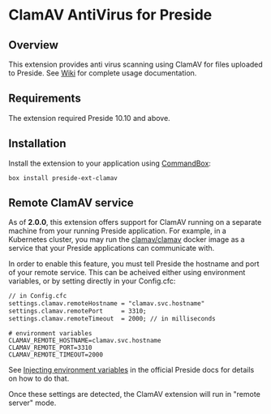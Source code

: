 # ClamAV AntiVirus for Preside

## Overview

This extension provides anti virus scanning using ClamAV for files uploaded to Preside. See [Wiki](https://github.com/pixl8/preside-ext-clamav/wiki) for complete usage documentation.

## Requirements

The extension required Preside 10.10 and above.

## Installation

Install the extension to your application using [CommandBox](https://docs.preside.org/devguides/config.html#injecting-environment-variables):

```
box install preside-ext-clamav
```

## Remote ClamAV service

As of **2.0.0**, this extension offers support for ClamAV running on a separate machine from your running Preside application. For example, in a Kubernetes cluster, you may run the [clamav/clamav](https://hub.docker.com/r/clamav/clamav) docker image as a service that your Preside applications can communicate with.

In order to enable this feature, you must tell Preside the hostname and port of your remote service. This can be acheived either using environment variables, or by setting directly in your Config.cfc:


```cfc
// in Config.cfc
settings.clamav.remoteHostname = "clamav.svc.hostname"
settings.clamav.remotePort     = 3310;
settings.clamav.remoteTimeout  = 2000; // in milliseconds
```

```
# environment variables
CLAMAV_REMOTE_HOSTNAME=clamav.svc.hostname
CLAMAV_REMOTE_PORT=3310
CLAMAV_REMOTE_TIMEOUT=2000
```

See [Injecting environment variables](https://docs.preside.org/devguides/config.html#injecting-environment-variables) in the official Preside docs for details on how to do that.

Once these settings are detected, the ClamAV extension will run in "remote server" mode.


